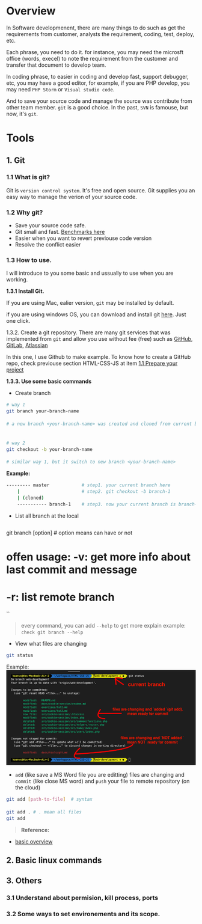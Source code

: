 # Overview
In Software developmenent, there are many things to do such as get the requirements from customer, analysts the requirement, coding, test, deploy, etc.

Each phrase, you need to do it. for instance, you may need the microsft office (words, execel) to note the requirement from the customer and transfer that document to develop team.

In coding phrase, to easier in coding and develop fast, support debugger, etc, you may have a good editor, for example, if you are PHP develop, you may need `PHP Storm` or `Visual studio code`.

And to save your source code and manage the source was contribute from other team member. `git` is a good choice. In the past, `SVN` is famouse, but now, it's `git`.

# Tools
## 1. Git
### 1.1 What is git?
Git is `version control system`. It's free and open source. Git supplies you an easy way to manage the verion of your source code.

### 1.2 Why git?
- Save your source code safe.
- Git small and fast. [Benchmarks here](https://git-scm.com/about/small-and-fast)
- Easier when you want to revert previouse code version
- Resolve the conflict easier


### 1.3 How to use.
I will introduce to you some basic and ussually to use when you are working.

**1.3.1  Install Git.**

If you are using Mac, ealier version, `git` may be installed by default.

if you are using windows OS, you can download and install git [here](https://git-scm.com/downloads). Just one click.

1.3.2. Create a git repository.
There are many git services that was implemented from `git` and allow you use without fee (free) such as [GitHub](https://github.com), [GitLab](https://gitlab.com), [Atlassian](https://www.atlassian.com/git)

In this one, I use Github to make example. To know how to create a GitHub repo, check previouse section HTML-CSS-JS at item [1.1 Prepare your project](./../../exercises/tut1.md#11-prepare-your-project)

**1.3.3. Use some basic commands**
- Create branch
```sh
# way 1
git branch your-branch-name

# a new branch <your-branch-name> was created and cloned from current branch and current branch will not switch to new branch


# way 2
git checkout -b your-branch-name

# similar way 1, but it switch to new branch <your-branch-name>
```

**Example:**
```sh
--------- master            # step1. your current branch here
    |                       # step2. git checkout -b branch-1
    | (cloned)
    ----------- branch-1    # step3. now your current branch is branch-1

```

- List all branch at the local
  ```sh
git branch [option]  # option means can have or not

# offen usage: -v: get more info about last commit and message
# -r: list remote branch
  ``
> every command, you can add `--help` to get more explain
> example: `check git branch --help`

- View what files are changing
```sh
git status
```
Example:
![git status](./images/git-status.png)

- `add` (like save a MS Word file you are editting) files are changing and `commit` (like close MS word) and `push` your file to remote repository (on the cloud)
```sh
git add [path-to-file]  # syntax

git add . # . mean all files
git add

```
> **Reference:**
- [basic overview](https://levelup.gitconnected.com/what-is-git-how-to-use-it-why-to-use-it-explained-in-depth-76a5066abaaa)

## 2. Basic linux commands

## 3. Others
### 3.1 Understand about permision, kill process, ports

### 3.2 Some ways to set environements and its scope.